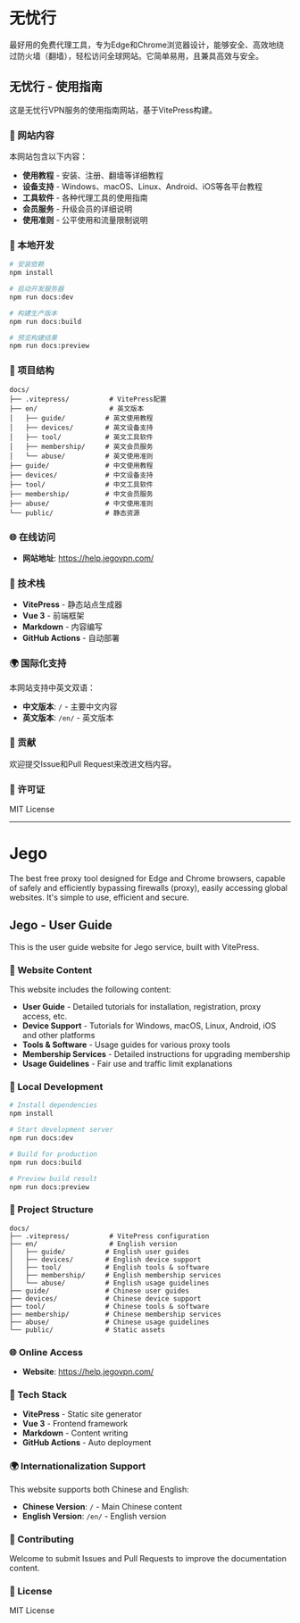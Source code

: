 # 无忧行

最好用的免费代理工具，专为Edge和Chrome浏览器设计，能够安全、高效地绕过防火墙（翻墙），轻松访问全球网站。它简单易用，且兼具高效与安全。

## 无忧行 - 使用指南

这是无忧行VPN服务的使用指南网站，基于VitePress构建。

### 📖 网站内容

本网站包含以下内容：

- **使用教程** - 安装、注册、翻墙等详细教程
- **设备支持** - Windows、macOS、Linux、Android、iOS等各平台教程
- **工具软件** - 各种代理工具的使用指南
- **会员服务** - 升级会员的详细说明
- **使用准则** - 公平使用和流量限制说明

### 🚀 本地开发

```bash
# 安装依赖
npm install

# 启动开发服务器
npm run docs:dev

# 构建生产版本
npm run docs:build

# 预览构建结果
npm run docs:preview
```

### 📁 项目结构

```
docs/
├── .vitepress/          # VitePress配置
├── en/                  # 英文版本
│   ├── guide/          # 英文使用教程
│   ├── devices/        # 英文设备支持
│   ├── tool/           # 英文工具软件
│   ├── membership/     # 英文会员服务
│   └── abuse/          # 英文使用准则
├── guide/              # 中文使用教程
├── devices/            # 中文设备支持
├── tool/               # 中文工具软件
├── membership/         # 中文会员服务
├── abuse/              # 中文使用准则
└── public/             # 静态资源
```

### 🌐 在线访问

- **网站地址**: https://help.jegovpn.com/

### 📝 技术栈

- **VitePress** - 静态站点生成器
- **Vue 3** - 前端框架
- **Markdown** - 内容编写
- **GitHub Actions** - 自动部署

### 🌍 国际化支持

本网站支持中英文双语：

- **中文版本**: `/` - 主要中文内容
- **英文版本**: `/en/` - 英文版本

### 🤝 贡献

欢迎提交Issue和Pull Request来改进文档内容。

### 📄 许可证

MIT License

---

# Jego

The best free proxy tool designed for Edge and Chrome browsers, capable of safely and efficiently bypassing firewalls (proxy), easily accessing global websites. It's simple to use, efficient and secure.

## Jego - User Guide

This is the user guide website for Jego service, built with VitePress.

### 📖 Website Content

This website includes the following content:

- **User Guide** - Detailed tutorials for installation, registration, proxy access, etc.
- **Device Support** - Tutorials for Windows, macOS, Linux, Android, iOS and other platforms
- **Tools & Software** - Usage guides for various proxy tools
- **Membership Services** - Detailed instructions for upgrading membership
- **Usage Guidelines** - Fair use and traffic limit explanations

### 🚀 Local Development

```bash
# Install dependencies
npm install

# Start development server
npm run docs:dev

# Build for production
npm run docs:build

# Preview build result
npm run docs:preview
```

### 📁 Project Structure

```
docs/
├── .vitepress/          # VitePress configuration
├── en/                  # English version
│   ├── guide/          # English user guides
│   ├── devices/        # English device support
│   ├── tool/           # English tools & software
│   ├── membership/     # English membership services
│   └── abuse/          # English usage guidelines
├── guide/              # Chinese user guides
├── devices/            # Chinese device support
├── tool/               # Chinese tools & software
├── membership/         # Chinese membership services
├── abuse/              # Chinese usage guidelines
└── public/             # Static assets
```

### 🌐 Online Access

- **Website**: https://help.jegovpn.com/

### 📝 Tech Stack

- **VitePress** - Static site generator
- **Vue 3** - Frontend framework
- **Markdown** - Content writing
- **GitHub Actions** - Auto deployment

### 🌍 Internationalization Support

This website supports both Chinese and English:

- **Chinese Version**: `/` - Main Chinese content
- **English Version**: `/en/` - English version

### 🤝 Contributing

Welcome to submit Issues and Pull Requests to improve the documentation content.

### 📄 License

MIT License 
